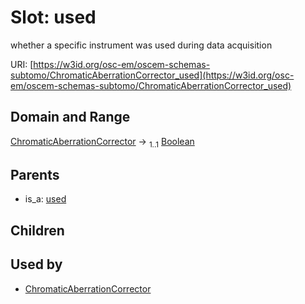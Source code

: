 
# Slot: used

whether a specific instrument was used during data acquisition

URI: [https://w3id.org/osc-em/oscem-schemas-subtomo/ChromaticAberrationCorrector_used](https://w3id.org/osc-em/oscem-schemas-subtomo/ChromaticAberrationCorrector_used)


## Domain and Range

[ChromaticAberrationCorrector](ChromaticAberrationCorrector.md) &#8594;  <sub>1..1</sub> [Boolean](types/Boolean.md)

## Parents

 *  is_a: [used](used.md)

## Children


## Used by

 * [ChromaticAberrationCorrector](ChromaticAberrationCorrector.md)
